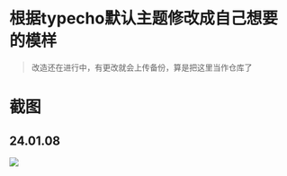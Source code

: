 # 根据typecho默认主题修改成自己想要的模样

> 改造还在进行中，有更改就会上传备份，算是把这里当作仓库了

# 截图

## 24.01.08

![](https://github.com/noteMay/z/blob/main/img/v01.08.2311.jpeg)
